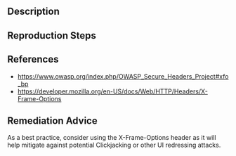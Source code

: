 ## Description


## Reproduction Steps


## References

- https://www.owasp.org/index.php/OWASP_Secure_Headers_Project#xfo_bp
- https://developer.mozilla.org/en-US/docs/Web/HTTP/Headers/X-Frame-Options


## Remediation Advice

As a best practice, consider using the X-Frame-Options header as it will help mitigate against potential Clickjacking or other UI redressing attacks.

